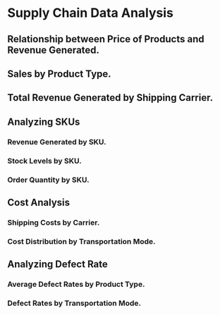 # Supply Chain Data Analysis

## Relationship between Price of Products and Revenue Generated.
## Sales by Product Type.
## Total Revenue Generated by Shipping Carrier.
## Analyzing SKUs
### Revenue Generated by SKU.
### Stock Levels by SKU.
### Order Quantity by SKU.
## Cost Analysis
### Shipping Costs by Carrier.
### Cost Distribution by Transportation Mode.
## Analyzing Defect Rate
### Average Defect Rates by Product Type.
### Defect Rates by Transportation Mode.
